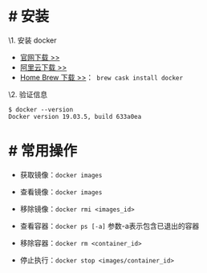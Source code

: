 # # 安装

\1. 安装 docker

- [官网下载 >>](https://download.docker.com/)
- [阿里云下载 >>](http://mirrors.aliyun.com/docker-toolbox/mac/docker-for-mac/stable/)
- [Home Brew 下载  >>]()：` brew cask install docker`

\2. 验证信息

```shell
$ docker --version
Docker version 19.03.5, build 633a0ea
```

# # 常用操作

- 获取镜像：`docker images`

- 查看镜像：`docker images`
- 移除镜像：`docker rmi <images_id>`



- 查看容器：`docker ps [-a]`  参数-a表示包含已退出的容器
- 移除容器：`docker rm <container_id>`
- 停止执行：`docker stop <images/container_id>`

